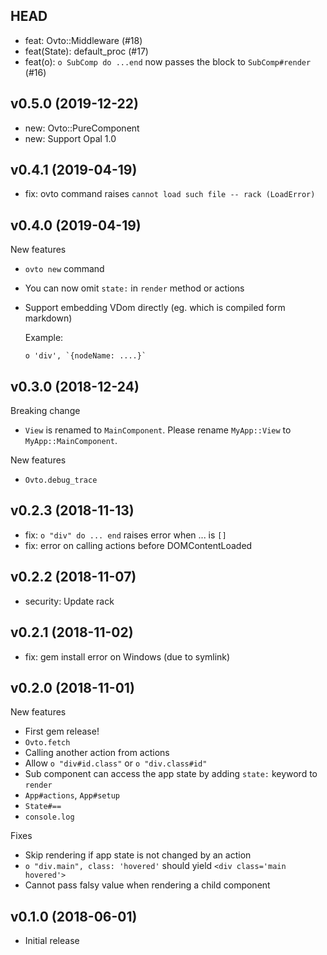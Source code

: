## HEAD

- feat: Ovto::Middleware (#18)
- feat(State): default_proc (#17)
- feat(o): `o SubComp do ...end` now passes the block to `SubComp#render` (#16)

## v0.5.0 (2019-12-22)

- new: Ovto::PureComponent
- new: Support Opal 1.0

## v0.4.1 (2019-04-19)

- fix: ovto command raises `cannot load such file -- rack (LoadError)`

## v0.4.0 (2019-04-19)

New features

- `ovto new` command
- You can now omit `state:` in `render` method or actions
- Support embedding VDom directly (eg. which is compiled form markdown)

  Example:
      
      o 'div', `{nodeName: ....}`

## v0.3.0 (2018-12-24)

Breaking change

- `View` is renamed to `MainComponent`. Please rename `MyApp::View` to `MyApp::MainComponent`.

New features

- `Ovto.debug_trace`

## v0.2.3 (2018-11-13)

- fix: `o "div" do ... end` raises error when ... is `[]`
- fix: error on calling actions before DOMContentLoaded

## v0.2.2 (2018-11-07)

- security: Update rack

## v0.2.1 (2018-11-02)

- fix: gem install error on Windows (due to symlink)

## v0.2.0 (2018-11-01)

New features

- First gem release!
- `Ovto.fetch`
- Calling another action from actions
- Allow `o "div#id.class"` or `o "div.class#id"`
- Sub component can access the app state by adding `state:` keyword to `render`
- `App#actions`, `App#setup`
- `State#==`
- `console.log`

Fixes

- Skip rendering if app state is not changed by an action
- `o "div.main", class: 'hovered'` should yield `<div class='main hovered'>`
- Cannot pass falsy value when rendering a child component

## v0.1.0 (2018-06-01)

- Initial release
